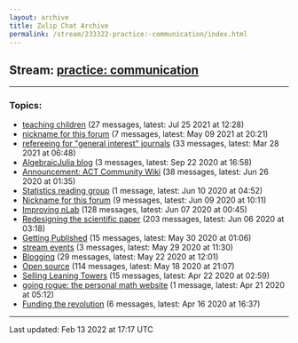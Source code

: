 ```yaml
---
layout: archive
title: Zulip Chat Archive
permalink: /stream/233322-practice:-communication/index.html
---
```


## Stream: [practice: communication](https://mattecapu.github.io/ct-zulip-archive/stream/233322-practice:-communication/index.html)
---

### Topics:

* [teaching children](topic/teaching.20children.html) (27 messages, latest: Jul 25 2021 at 12:28)
* [nickname for this forum](topic/nickname.20for.20this.20forum.html) (7 messages, latest: May 09 2021 at 20:21)
* [refereeing for "general interest" journals](topic/refereeing.20for.20.22general.20interest.22.20journals.html) (33 messages, latest: Mar 28 2021 at 06:48)
* [AlgebraicJulia blog](topic/AlgebraicJulia.20blog.html) (3 messages, latest: Sep 22 2020 at 16:58)
* [Announcement:  ACT Community Wiki](topic/Announcement.3A.20.20ACT.20Community.20Wiki.html) (38 messages, latest: Jun 26 2020 at 01:35)
* [Statistics reading group](topic/Statistics.20reading.20group.html) (1 message, latest: Jun 10 2020 at 04:52)
* [Nickname for this forum](topic/Nickname.20for.20this.20forum.html) (9 messages, latest: Jun 09 2020 at 10:11)
* [Improving nLab](topic/Improving.20nLab.html) (128 messages, latest: Jun 07 2020 at 00:45)
* [Redesigning the scientific paper](topic/Redesigning.20the.20scientific.20paper.html) (203 messages, latest: Jun 06 2020 at 03:18)
* [Getting Published](topic/Getting.20Published.html) (15 messages, latest: May 30 2020 at 01:06)
* [stream events](topic/stream.20events.html) (3 messages, latest: May 29 2020 at 11:30)
* [Blogging](topic/Blogging.html) (29 messages, latest: May 22 2020 at 12:01)
* [Open source](topic/Open.20source.html) (114 messages, latest: May 18 2020 at 21:07)
* [Selling Leaning Towers](topic/Selling.20Leaning.20Towers.html) (15 messages, latest: Apr 22 2020 at 02:59)
* [going rogue: the personal math website](topic/going.20rogue.3A.20the.20personal.20math.20website.html) (1 message, latest: Apr 21 2020 at 05:12)
* [Funding the revolution](topic/Funding.20the.20revolution.html) (6 messages, latest: Apr 16 2020 at 16:37)

<hr><p>Last updated: Feb 13 2022 at 17:17 UTC</p>